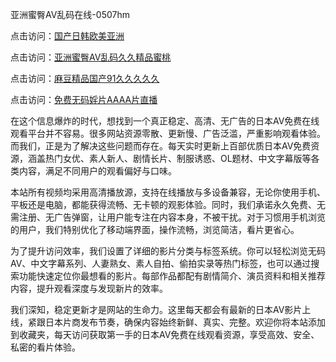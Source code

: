 亚洲蜜臀AV乱码在线-0507hm


点击访问：<a href="https://bered.pages.dev/">国产日韩欧美亚洲</a>

点击访问：<a href="https://fdhf-454.pages.dev/">亚洲蜜臀AV乱码久久精品蜜桃</a>

点击访问：<a href="https://bered.pages.dev/">麻豆精品国产91久久久久久</a>

点击访问：<a href="https://rtj-3zo.pages.dev/">免费无码婬片AAAA片直播</a>


在这个信息爆炸的时代，想找到一个真正稳定、高清、无广告的日本AV免费在线观看平台并不容易。很多网站资源零散、更新慢、广告泛滥，严重影响观看体验。而我们，正是为了解决这些问题而存在。每天实时更新上百部优质日本AV免费资源，涵盖热门女优、素人新人、剧情长片、制服诱惑、OL题材、中文字幕版等各类内容，满足不同用户的观看偏好与口味。

本站所有视频均采用高清播放源，支持在线播放与多设备兼容，无论你使用手机、平板还是电脑，都能获得流畅、无卡顿的观影体验。同时，我们承诺永久免费、无需注册、无广告弹窗，让用户能专注在内容本身，不被干扰。对于习惯用手机浏览的用户，我们特别优化了移动端界面，操作流畅，浏览简洁，看片更省心。

为了提升访问效率，我们设置了详细的影片分类与标签系统。你可以轻松浏览无码AV、中文字幕系列、人妻熟女、素人自拍、偷拍实录等热门标签，也可以通过搜索功能快速定位你最想看的影片。每部作品都配有剧情简介、演员资料和相关推荐内容，提升观看深度与发现新片的效率。

我们深知，稳定更新才是网站的生命力。这里每天都会有最新的日本AV影片上线，紧跟日本片商发布节奏，确保内容始终新鲜、真实、完整。欢迎你将本站添加到收藏夹，每天访问获取第一手的日本AV免费在线观看资源，享受高效、安全、私密的看片体验。


<span style="display:none;">[Canonical link]( ）</span>
